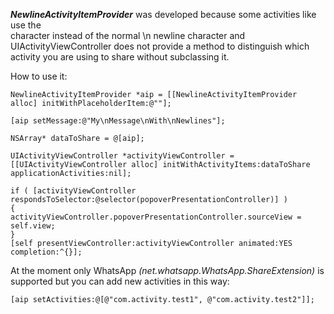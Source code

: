***NewlineActivityItemProvider*** was developed because some activities like use the <br/> character instead of the normal \n newline character and UIActivityViewController does not provide a method to distinguish which activity you are using to share without subclassing it.

How to use it:

	NewlineActivityItemProvider *aip = [[NewlineActivityItemProvider alloc] initWithPlaceholderItem:@""];
 
	[aip setMessage:@"My\nMessage\nWith\nNewlines"];
 
	NSArray* dataToShare = @[aip];
 
	UIActivityViewController *activityViewController = [[UIActivityViewController alloc] initWithActivityItems:dataToShare applicationActivities:nil];

    if ( [activityViewController respondsToSelector:@selector(popoverPresentationController)] ) 
	{
	activityViewController.popoverPresentationController.sourceView = self.view;
    }
    [self presentViewController:activityViewController animated:YES completion:^{}];

At the moment only WhatsApp *(net.whatsapp.WhatsApp.ShareExtension)* is supported but you can add new activities in this way: 

	[aip setActivities:@[@"com.activity.test1", @"com.activity.test2"]];
